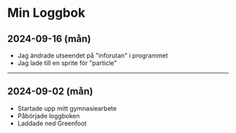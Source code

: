 Min Loggbok
===========

## 2024-09-16 (mån)

* Jag ändrade utseendet på "inforutan" i programmet
* Jag lade till en sprite för "particle"
---
## 2024-09-02 (mån)

* Startade upp mitt gymnasiearbete
* Påbörjade loggboken
* Laddade ned Greenfoot
